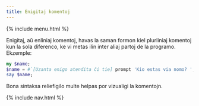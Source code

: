 ```yaml
---
title: Enigitaj komentoj
---
```


{% include menu.html %}

Enigitaj, aŭ enliniaj komentoj, havas la saman formon kiel plurliniaj komentoj kun la sola diferenco, ke vi metas ilin inter aliaj partoj de la programo. Ekzemple:

```raku
my $name;
$name = #`[Uzanta enigo atendita ĉi tie] prompt 'Kio estas via nomo? ';
say $name;
```

Bona sintaksa reliefigilo multe helpas por vizualigi la komentojn.

{% include nav.html %}